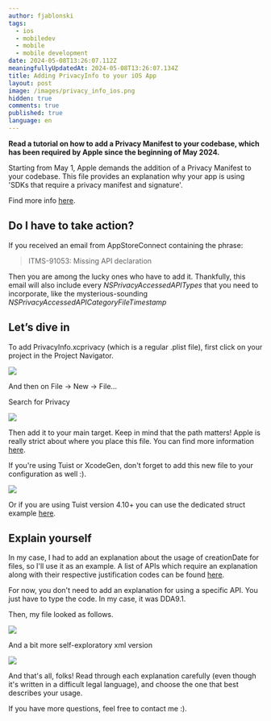 ```yaml
---
author: fjablonski
tags:
  - ios
  - mobiledev
  - mobile
  - mobile development
date: 2024-05-08T13:26:07.112Z
meaningfullyUpdatedAt: 2024-05-08T13:26:07.134Z
title: Adding PrivacyInfo to your iOS App
layout: post
image: /images/privacy_info_ios.png
hidden: true
comments: true
published: true
language: en
---
```

**Read a tutorial on how to add a Privacy Manifest to your codebase, which has been required by Apple since the beginning of May 2024.**

Starting from May 1, Apple demands the addition of a Privacy Manifest to your codebase. This file provides an explanation why your app is using 'SDKs that require a privacy manifest and signature'.

Find more info [here](https://developer.apple.com/documentation/bundleresources/privacy_manifest_files).

## **Do I have to take action?**

If you received an email from AppStoreConnect containing the phrase:

> ITMS-91053: Missing API declaration

Then you are among the lucky ones who have to add it. Thankfully, this email will also include every *NSPrivacyAccessedAPITypes* that you need to incorporate, like the mysterious-sounding *NSPrivacyAccessedAPICategoryFileTimestamp*

## **Let’s dive in**

To add PrivacyInfo.xcprivacy (which is a regular .plist file), first click on your project in the Project Navigator.

![](https://lh7-us.googleusercontent.com/PuixoEkbPgWrXfCseMQ5FAYLu-qjJ-8VNKocFyCK4dTA8Krc6TgOUQC_m8vGCIxMvLrx9wUw5JtGSJ5tJ-IhYHhMO9lL8fY6W4aI0oplYmvpfRTDm3roamLa7LTQg2gFcvHjw64XIAJ4To3SNCheChQ)



And then on File -> New -> File… 

Search for Privacy

![](https://lh7-us.googleusercontent.com/WKMaDUuJuS4ITfudLZ42WLiDcJY4YdA0oDN8Tkpj7hm3Nw-kLBVOPXSNYk9Gu4V05zELrvf5CK7Qn7oiQIB5SeoQQ8a0elIHt59Ft7MPrXnNYay5nVWHHaSZzpY4Pw4HyoAcklgqyLTKGSiJBaA7sSU)



Then add it to your main target. Keep in mind that the path matters! Apple is really strict about where you place this file. You can find more information [here](https://developer.apple.com/documentation/bundleresources/placing_content_in_a_bundle).

If you're using Tuist or XcodeGen, don't forget to add this new file to your configuration as well :).

![](https://lh7-us.googleusercontent.com/BAD9_podCYU8FwWanvcN0hAyN_F-AXXGIzi-g9uIITLw0zqvNvVVjebMzuIqV0PV-wHfUtUAYkkErpQhT5WTG1xgHltE43HJxakTukAiN2h-3AZVFhZyiW98sXkrEqqgXuUcbyhRpCB3hSVF7ToRTn0)

Or if you are using Tuist version 4.10+ you can use the dedicated struct example [here](https://github.com/tuist/tuist/blob/main/fixtures/ios_app_with_privacy_manifest/Project.swift). 

## **Explain yourself**

In my case, I had to add an explanation about the usage of creationDate for files, so I'll use it as an example. A list of APIs which require an explanation along with their respective justification codes can be found [here](https://developer.apple.com/documentation/bundleresources/privacy_manifest_files/describing_use_of_required_reason_api).

For now, you don't need to add an explanation for using a specific API. You just have to type the code. In my case, it was DDA9.1.

Then, my file looked as follows.

![](https://lh7-us.googleusercontent.com/uCrFxa88yywu4ffvQSfyRRljopNtcqWCWLn4v3j6nAs-OTIMMoJRXzv1YN6O6Rr2lshUDwOZ8MP4ySfeH1WgYcDohiRaex1I0494yW4mUGMH3O1cuLTQP2oirPJPdwkerjosf8pNLlTWDclDWvY_DIk)

And a bit more self-exploratory xml version

![](https://lh7-us.googleusercontent.com/4FQFE9B2rfIKN4GHYB1i5kq8RWOcwPY5FnS3HKvad9zPszt3jAOQKR4aFHoyFNld-WbTWWp2HAOv9VsJvWVw27XCrNAkIQ_7t7hLACB9CeBAU1yIg9wencGuiV--v7oUqQWQVIFFpSXOTfAOTFuUGJ4)

And that's all, folks! Read through each explanation carefully (even though it's written in a difficult legal language), and choose the one that best describes your usage.

If you have more questions, feel free to contact me :).